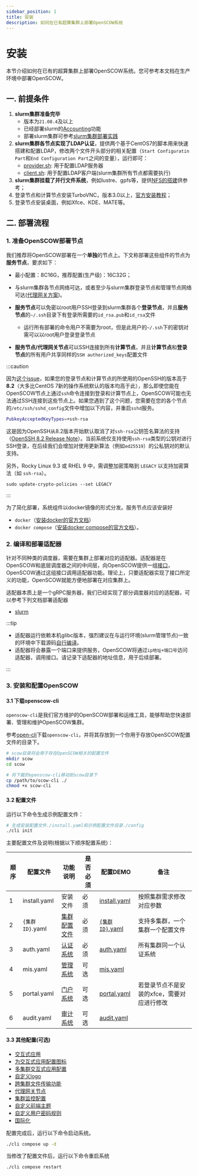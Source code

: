 ```yaml
---
sidebar_position: 1
title: 安装
description: 如何在已有超算集群上部署OpenSCOW系统
---
```


# 安装

本节介绍如何在已有的超算集群上部署OpenSCOW系统。您可参考本文档在生产环境中部署OpenSCOW。

## 一.  前提条件

1. **slurm集群准备完毕**
   - 版本为`21.08.4`及以上
   - 已经部署slurm的[Accounting](https://slurm.schedmd.com/accounting.html#database-configuration)功能
   - 部署slurm集群可参考[slurm集群部署实践](/docs/hpccluster)
2. **slurm集群各节点实现了LDAP认证**，提供两个基于CentOS7的脚本用来快速搭建和配置LDAP，修改两个文件开头部分的相关配置（`Start Configuratin Part`和`End Configuration Part`之间的变量），运行即可：
   - [provider.sh](https://github.com/PKUHPC/OpenSCOW/blob/master/dev/ldap/provider.sh): 用于配置LDAP服务器
   - [client.sh](https://github.com/PKUHPC/OpenSCOW/blob/master/dev/ldap/client.sh): 用于配置LDAP客户端(slurm集群所有节点都需要执行)
3. **slurm集群挂载了并行文件系统**，例如lustre、gpfs等，提供[NFS的搭建](/docs/hpccluster/nfs)供参考；
4. 登录节点和计算节点安装TurboVNC，版本3.0以上，[官方安装教程](https://turbovnc.org/Downloads/YUM)；
5. 登录节点安装桌面，例如Xfce、KDE、MATE等。



## 二.  部署流程

### 1. 准备OpenSCOW部署节点

我们推荐将OpenSCOW部署在一个**单独**的节点上。下文称部署这些组件的节点为**服务节点**，要求如下：

- 最小配置：8C16G，推荐配置(生产级)：16C32G；
- 与slurm集群各节点网络可达，或者至少与slurm集群登录节点和管理节点网络可达([代理网关方案](/docs/deploy/config/portal/proxy-gateway))。

- **服务节点**可以免密以root用户SSH登录到slurm集群各个**登录节点**，并且**服务节点**的`~/.ssh`目录下有登录所需要的`id_rsa.pub`和`id_rsa`文件
  - 运行所有部署的命令用户不需要为root，但是此用户的`~/.ssh`下的密钥对需可以以root用户登录登录节点
- **服务节点/代理网关节点**可以SSH连接到所有**计算节点**，并且**计算节点**和**登录节点**的所有用户共享同样的`SSH authorized_keys`配置文件

:::caution

因为[这个issue](https://github.com/mscdex/ssh2/issues/989)，如果您的登录节点和计算节点的所使用的OpenSSH的版本高于**8.2**（大多比CentOS 7新的操作系统默认的版本均高于此），那么即使您能在OpenSCOW节点上通过`ssh`命令连接到登录和计算节点上，OpenSCOW可能也无法通过SSH连接到这些节点上。如果您遇到了这个问题，您需要在您的各个节点的`/etc/ssh/sshd_config`文件中增加以下内容，并重启`sshd`服务。

```bash
PubkeyAcceptedKeyTypes=+ssh-rsa
```

这是因为OpenSSH从8.2版本开始默认取消了对`ssh-rsa`公钥签名算法的支持（[OpenSSH 8.2 Release Note](https://www.openssh.com/txt/release-8.2)）。当前系统仅支持使用`ssh-rsa`类型的公钥对进行SSH登录，在后续我们会增加对使用更新算法（例如`ed25519`）的公私钥对的默认支持。

 另外，Rocky Linux 9.3 或 RHEL 9 中，需调整加密策略到 `LEGACY` 以支持加密算法（如 `ssh-rsa`）。

```
sudo update-crypto-policies --set LEGACY
```

:::

为了简化部署，系统组件以docker镜像的形式分发。服务节点应该安装好

- `docker`（[安装docker的官方文档](https://docs.docker.com/engine/install/)）
- `docker compose`（[安装docker compose的官方文档](https://docs.docker.com/compose/install/)）。

### 2. 编译和部署适配器

针对不同种类的调度器，需要在集群上部署对应的适配器。适配器是在OpenSCOW和底层调度器之间的中间层，向OpenSCOW提供一组[接口](https://github.com/PKUHPC/scow-scheduler-adapter-interface)，OpenSCOW通过这组接口调用适配器功能。理论上，只要适配器实现了接口所定义的功能，OpenSCOW就能方便地部署在对应集群上。

适配器本质上是一个gRPC服务器，我们已经实现了部分调度器对应的适配器，可以参考下列文档部署适配器

- [slurm](https://github.com/PKUHPC/scow-slurm-adapter/blob/master/docs/deploy.md)

:::tip

- 适配器运行依赖本机glibc版本，强烈建议在与运行环境(slurm管理节点)一致的环境中下载源码[自行编译](https://github.com/PKUHPC/scow-slurm-adapter/blob/master/docs/deploy.md#12-下载代码编译生成二进制文件自己编译生成二进制文件)。
- 适配器将会暴露一个端口来提供服务，OpenSCOW将通过`ip地址+端口号`访问适配器，调用接口。请记录下适配器的地址信息，用于后续部署。

:::

### 3. 安装和配置OpenSCOW

####  3.1 下载openscow-cli

`openscow-cli`是我们官方维护的OpenSCOW部署和运维工具，能够帮助您快速部署、管理和维护OpenSCOW集群。

参考[open-cli](./scow-cli.md)下载`openscow-cli`，并将其存放到一个你用于存放OpenSCOW配置文件的目录下。

```bash
# scow目录将会用于存在OpenSCOW相关的配置文件
mkdir scow
cd scow

# 将下载的openscow-cli移动到scow目录下
cp /path/to/scow-cli ./
chmod +x scow-cli
```

#### 3.2 配置文件

运行以下命令生成示例配置文件：

```bash
# 生成安装配置文件./install.yaml和示例配置文件目录./config
./cli init
```

主要配置文件及说明(根据以下顺序配置系统)：

| 顺序 | 配置文件        | 功能说明                                           | 是否必须 | 配置DEMO                                                     | 备注                                       |
| ---- | --------------- | -------------------------------------------------- | -------- | ------------------------------------------------------------ | ------------------------------------------ |
| 1    | install.yaml    | 安装文件                                           | 必须     | [install.yaml](https://github.com/PKUHPC/OpenSCOW/blob/master/apps/cli/assets/init/install.yaml) | 按照集群需求修改对应参数                   |
| 2    | `{集群ID}`.yaml | [集群配置文件](/docs/deploy/config/cluster-config) | 必须     | [`{集群ID}`.yaml](https://github.com/PKUHPC/OpenSCOW/blob/master/apps/cli/assets/init/config/clusters/hpc01.yaml) | 支持多集群，一个集群一个配置文件           |
| 3    | auth.yaml       | [认证系统](../config/auth/intro.md)                | 必须     | [auth.yaml](https://github.com/PKUHPC/OpenSCOW/blob/master/apps/cli/assets/init/config/auth.yml) | 所有集群同一个认证系统                     |
| 4    | mis.yaml        | [管理系统](../config/mis/intro.md)                 | 可选     | [mis.yaml](https://github.com/PKUHPC/OpenSCOW/blob/master/apps/cli/assets/init/config/mis.yaml) |                                            |
| 5    | portal.yaml     | [门户系统](../config/portal/intro.md)              | 可选     | [portal.yaml](https://github.com/PKUHPC/OpenSCOW/blob/master/apps/cli/assets/init/config/portal.yaml) | 若登录节点不是安装的xfce，需要对应进行修改 |
| 6    | audit.yaml      | [审计系统](../config/audit/intro.md)               | 可选     | [audit.yaml](https://github.com/PKUHPC/OpenSCOW/blob/master/apps/cli/assets/init/config/audit.yaml) |                                            |

####  3.3 其他配置(可选)

- [交互式应用](/docs/deploy/config/portal/apps/intro)
- [为交互式应用配置图标](/docs/deploy/config/portal/apps/configure-app-logo)
- [多集群交互式应用配置](/docs/deploy/config/portal/apps/configure-cluster-apps)
- [自定义logo](/docs/deploy/config/portal/customization/dashboard)
- [跨集群文件传输功能](/docs/deploy/config/portal/transfer-cross-clusters)
- [代理网关节点](/docs/deploy/config/portal/proxy-gateway)
- [集群监控配置](/docs/deploy/config/mis/cluster-monitor)
- [自定义前端主题](/docs/deploy/config/customization/webui)
- [自定义用户密码规则](/docs/deploy/config/customization/password-pattern)
- [国际化](/docs/deploy/config/customization/custom-config-i18n)

配置完成后，运行以下命令启动系统。

```bash
./cli compose up -d
```

当修改了配置文件后，运行以下命令重启系统

```bash
./cli compose restart
```
